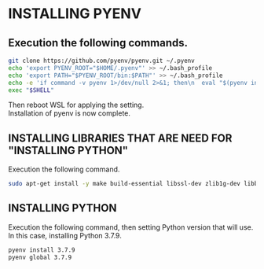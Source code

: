 # INSTALLING PYENV

## Execution the following commands.

```bash
git clone https://github.com/pyenv/pyenv.git ~/.pyenv
echo 'export PYENV_ROOT="$HOME/.pyenv"' >> ~/.bash_profile
echo 'export PATH="$PYENV_ROOT/bin:$PATH"' >> ~/.bash_profile
echo -e 'if command -v pyenv 1>/dev/null 2>&1; then\n  eval "$(pyenv init -)"\nfi' >> ~/.bash_profile
exec "$SHELL"
```
Then reboot WSL for applying the setting.<br/>
Installation of pyenv is now complete.

## INSTALLING LIBRARIES THAT ARE NEED FOR "INSTALLING PYTHON"

Execution the following command.

```bash
sudo apt-get install -y make build-essential libssl-dev zlib1g-dev libbz2-dev libreadline-dev libsqlite3-dev wget curl llvm libncurses5-dev libncursesw5-dev xz-utils tk-dev
```

## INSTALLING PYTHON

Execution the following command, then setting Python version that will use.
In this case, installing Python 3.7.9.

```bash
pyenv install 3.7.9
pyenv global 3.7.9
```
